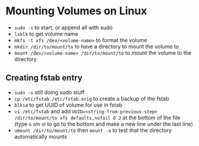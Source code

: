 # Mounting Volumes on Linux
- `sudo -s` to start, or append all with sudo
- `lsblk` to get volume name
- `mkfs -t xfs /dev/<volume-name>` to format the volume
- `mkdir /dir/to/mount/to` to have a directory to mount the volume to
- `mount /dev/<volume-name> /dir/to/mount/to` to mount the volume to the directory

## Creating fstab entry
- `sudo -s` still doing sudo stuff
- `cp /etc/fstab /etc/fstab.orig` to create a backup of the fstab
- `blkid` to get UUID of volume for use in fstab
- `vi /etc/fstab` and add `UUID=<string-from-previous-step> /dir/to/mount/to xfs defaults,nofail 0 2` at the bottom of the file (type `G` `o`in vi to go to the bottom and make a new line under the last line)
- `umount /dir/to/mount/to` then `mount -a` to test that the directory automatically mounts 